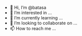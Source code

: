 - 👋 Hi, I’m @batasa
- 👀 I’m interested in ...
- 🌱 I’m currently learning ...
- 💞️ I’m looking to collaborate on ...
- 📫 How to reach me ...

<!---
batasa/batasa is a ✨ special ✨ repository because its `README.md` (this file) appears on your GitHub profile.
You can click the Preview link to take a look at your changes.
--->
